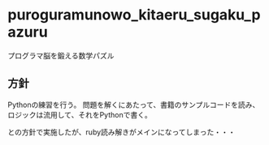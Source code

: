 # puroguramunowo_kitaeru_sugaku_pazuru
プログラマ脳を鍛える数学パズル

## 方針
Pythonの練習を行う。 
問題を解くにあたって、書籍のサンプルコードを読み、ロジックは流用して、それをPythonで書く。  

との方針で実施したが、ruby読み解きがメインになってしまった・・・
